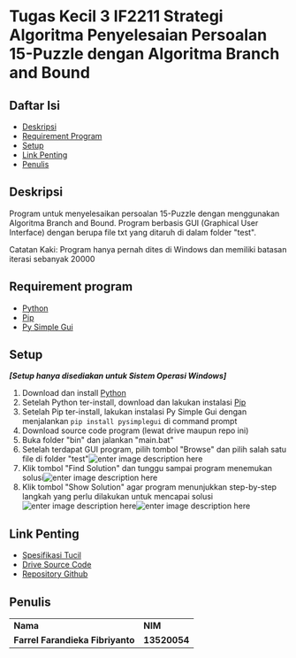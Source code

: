 
# Tugas Kecil 3 IF2211 Strategi Algoritma Penyelesaian Persoalan 15-Puzzle dengan Algoritma  Branch and Bound


## Daftar Isi
* [Deskripsi](#deskripsi)
* [Requirement Program](#requirement-program)
* [Setup](#setup)
* [Link Penting](#link-penting)
* [Penulis](#penulis)


## Deskripsi
Program untuk menyelesaikan persoalan 15-Puzzle dengan menggunakan Algoritma  Branch and Bound. Program berbasis GUI (Graphical User Interface) dengan berupa  file txt yang ditaruh di dalam folder "test". 

Catatan Kaki: Program hanya pernah dites di Windows dan memiliki batasan iterasi sebanyak 20000

## Requirement program
- [Python](https://www.python.org/downloads/)
- [Pip](https://pip.pypa.io/en/stable/installation/)
-  [Py Simple Gui](https://pysimplegui.readthedocs.io/en/latest/#install)

## Setup
***[Setup hanya disediakan untuk Sistem Operasi Windows]***
1. Download dan install [Python](https://www.python.org/downloads/)
2. Setelah Python ter-install, download dan lakukan instalasi [Pip](https://pip.pypa.io/en/stable/installation/)
3. Setelah Pip ter-install, lakukan instalasi Py Simple Gui dengan menjalankan `pip install pysimplegui` di command prompt
4. Download source code program (lewat drive maupun repo ini)
5. Buka folder "bin" dan jalankan "main.bat"
6. Setelah terdapat GUI program, pilih tombol "Browse" dan pilih salah satu file di folder "test"![enter image description here](https://media.discordapp.net/attachments/893484082275708980/959363383067566130/unknown.png)
7. Klik tombol "Find Solution" dan tunggu sampai program menemukan solusi![enter image description here](https://media.discordapp.net/attachments/893484082275708980/959363390722146304/unknown.png)
8. Klik tombol "Show Solution" agar program menunjukkan step-by-step langkah yang perlu dilakukan untuk mencapai solusi![enter image description here](https://media.discordapp.net/attachments/893484082275708980/959363761234403328/unknown.png)![enter image description here](https://media.discordapp.net/attachments/893484082275708980/959366394208739348/unknown.png)
## Link Penting
- [Spesifikasi Tucil](https://informatika.stei.itb.ac.id/~rinaldi.munir/Stmik/2021-2022/Tugas-Kecil-3-(2022).pdf)
- [Drive Source Code](https://drive.google.com/drive/folders/1qtRjjcrlh4FXSNIvn8jsjDNIvg4WDSqe?usp=sharing)
- [Repository Github](https://github.com/Noxira/15PuzzleSolver)
    
## Penulis
<table>
    <tr>
      <td><b>Nama</b></td>
      <td><b>NIM</b></td>
    </tr>
    <tr>
      <td><b>Farrel Farandieka Fibriyanto</b></td>
      <td><b>13520054</b></td>
    </tr>
    </tr>
</table>
